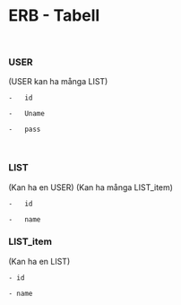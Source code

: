 ERB - Tabell
============

~~~~~~~~~~~~~~~~~~~~~~~~~~~~~~~~~~~~~~~~~~~~~~~~~~~~~~~~~~~~~~~~~~~~~~~~~~~~~~~~
                 
~~~~~~~~~~~~~~~~~~~~~~~~~~~~~~~~~~~~~~~~~~~~~~~~~~~~~~~~~~~~~~~~~~~~~~~~~~~~~~~~

### USER

(USER kan ha många LIST)

~~~~~~~~~~~~~~~~~~~~~~~~~~~~~~~~~~~~~~~~~~~~~~~~~~~~~~~~~~~~~~~~~~~~~~~~~~~~~~~~
-   id

-   Uname

-   pass

                 
~~~~~~~~~~~~~~~~~~~~~~~~~~~~~~~~~~~~~~~~~~~~~~~~~~~~~~~~~~~~~~~~~~~~~~~~~~~~~~~~

### LIST

(Kan ha en USER) (Kan ha många LIST\_item)

~~~~~~~~~~~~~~~~~~~~~~~~~~~~~~~~~~~~~~~~~~~~~~~~~~~~~~~~~~~~~~~~~~~~~~~~~~~~~~~~
-   id

-   name
~~~~~~~~~~~~~~~~~~~~~~~~~~~~~~~~~~~~~~~~~~~~~~~~~~~~~~~~~~~~~~~~~~~~~~~~~~~~~~~~

### LIST\_item

(Kan ha en LIST)

~~~~~~~~~~~~~~~~~~~~~~~~~~~~~~~~~~~~~~~~~~~~~~~~~~~~~~~~~~~~~~~~~~~~~~~~~~~~~~~~
- id

- name
     
~~~~~~~~~~~~~~~~~~~~~~~~~~~~~~~~~~~~~~~~~~~~~~~~~~~~~~~~~~~~~~~~~~~~~~~~~~~~~~~~

 
